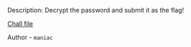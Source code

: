 
Description:
Decrypt the password and submit it as the flag!

[Chall file](https://mega.nz/file/lGRhWAZD#wCKT7DxwYNnUWfPNZwHe19f6x7X8kpk0c3LnoLQEKdI)

Author - `maniac`

